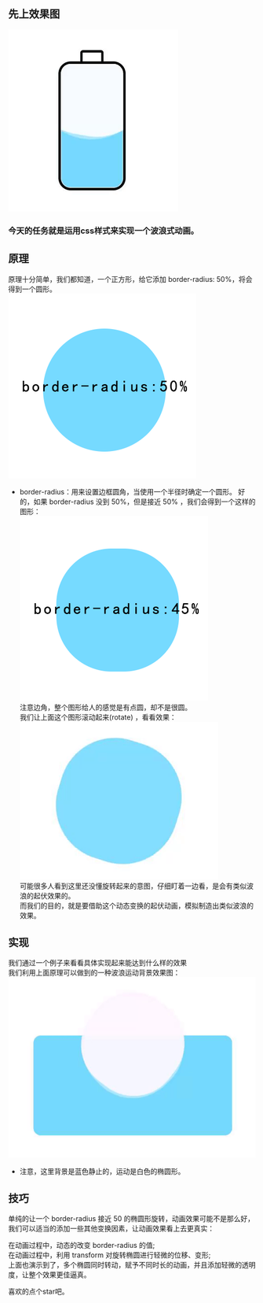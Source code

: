 ## 先上效果图  
![Image](https://github.com/srqAndwr/CSS-Skill/blob/main/css-chargingWave/img/charging-wave.gif)  

### 今天的任务就是运用css样式来实现一个波浪式动画。  


## 原理  
原理十分简单，我们都知道，一个正方形，给它添加 border-radius: 50%，将会得到一个圆形。  
![Image](https://github.com/srqAndwr/CSS-Skill/blob/main/css-chargingWave/img/circle.png)  
+ border-radius：用来设置边框圆角，当使用一个半径时确定一个圆形。
好的，如果 border-radius 没到 50%，但是接近 50% ，我们会得到一个这样的图形：  
![Image](https://github.com/srqAndwr/CSS-Skill/blob/main/css-chargingWave/img/45%25circle.png)   
注意边角，整个图形给人的感觉是有点圆，却不是很圆。  
我们让上面这个图形滚动起来(rotate) ，看看效果：  
![Image](https://github.com/srqAndwr/CSS-Skill/blob/main/css-chargingWave/img/45%25translate.gif)  
可能很多人看到这里还没懂旋转起来的意图，仔细盯着一边看，是会有类似波浪的起伏效果的。  
而我们的目的，就是要借助这个动态变换的起伏动画，模拟制造出类似波浪的效果。  

## 实现  
我们通过一个例子来看看具体实现起来能达到什么样的效果  
我们利用上面原理可以做到的一种波浪运动背景效果图：  
![Image](https://github.com/srqAndwr/CSS-Skill/blob/main/css-chargingWave/img/wave.gif)   
+ 注意，这里背景是蓝色静止的，运动是白色的椭圆形。  


## 技巧  
单纯的让一个 border-radius 接近 50 的椭圆形旋转，动画效果可能不是那么好，我们可以适当的添加一些其他变换因素，让动画效果看上去更真实：  

在动画过程中，动态的改变 border-radius 的值;  
在动画过程中，利用 transform 对旋转椭圆进行轻微的位移、变形;  
上面也演示到了，多个椭圆同时转动，赋予不同时长的动画，并且添加轻微的透明度，让整个效果更佳逼真。   

喜欢的点个star吧。
